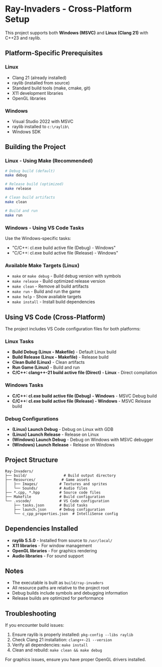 # Ray-Invaders - Cross-Platform Setup

This project supports both **Windows (MSVC)** and **Linux (Clang 21)** with C++23 and raylib.

## Platform-Specific Prerequisites

### Linux
- Clang 21 (already installed)
- raylib (installed from source)
- Standard build tools (make, cmake, git)
- X11 development libraries
- OpenGL libraries

### Windows
- Visual Studio 2022 with MSVC
- raylib installed to `c:\raylib\`
- Windows SDK

## Building the Project

### Linux - Using Make (Recommended)

```bash
# Debug build (default)
make debug

# Release build (optimized)  
make release

# Clean build artifacts
make clean

# Build and run
make run
```

### Windows - Using VS Code Tasks

Use the Windows-specific tasks:
- "C/C++: cl.exe build active file (Debug) - Windows"
- "C/C++: cl.exe build active file (Release) - Windows"

### Available Make Targets (Linux)

- `make` or `make debug` - Build debug version with symbols
- `make release` - Build optimized release version
- `make clean` - Remove all build artifacts
- `make run` - Build and run the game
- `make help` - Show available targets
- `make install` - Install build dependencies

## Using VS Code (Cross-Platform)

The project includes VS Code configuration files for both platforms:

### Linux Tasks
- **Build Debug (Linux - Makefile)** - Default Linux build
- **Build Release (Linux - Makefile)** - Release build  
- **Clean Build (Linux)** - Clean artifacts
- **Run Game (Linux)** - Build and run
- **C/C++: clang++-21 build active file (Direct) - Linux** - Direct compilation

### Windows Tasks
- **C/C++: cl.exe build active file (Debug) - Windows** - MSVC Debug build
- **C/C++: cl.exe build active file (Release) - Windows** - MSVC Release build

### Debug Configurations
- **(Linux) Launch Debug** - Debug on Linux with GDB
- **(Linux) Launch Release** - Release on Linux
- **(Windows) Launch Debug** - Debug on Windows with MSVC debugger  
- **(Windows) Launch Release** - Release on Windows

## Project Structure

```
Ray-Invaders/
├── build/                 # Build output directory
├── Resources/            # Game assets
│   ├── Images/          # Textures and sprites  
│   └── Sounds/          # Audio files
├── *.cpp, *.hpp         # Source code files
├── Makefile             # Build configuration
└── .vscode/             # VS Code configuration
    ├── tasks.json       # Build tasks
    ├── launch.json      # Debug configuration
    └── c_cpp_properties.json  # IntelliSense config
```

## Dependencies Installed

- **raylib 5.5.0** - Installed from source to `/usr/local/`
- **X11 libraries** - For window management
- **OpenGL libraries** - For graphics rendering
- **Audio libraries** - For sound support

## Notes

- The executable is built as `build/ray-invaders`
- All resource paths are relative to the project root
- Debug builds include symbols and debugging information
- Release builds are optimized for performance

## Troubleshooting

If you encounter build issues:

1. Ensure raylib is properly installed: `pkg-config --libs raylib`
2. Check Clang 21 installation: `clang++-21 --version`  
3. Verify all dependencies: `make install`
4. Clean and rebuild: `make clean && make debug`

For graphics issues, ensure you have proper OpenGL drivers installed.